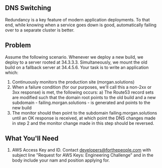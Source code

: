 ## DNS Switching
Redundancy is a key feature of modern application deployments. To that end, while knowing when a service goes down is good, automatically failing over to a separate cluster is better.

## Problem
Assume the following scenario. Whenever we deploy a new build, we deploy to a server rooted at 34.3.3.3. Simultaneously, we mount the old build on a fallback server at 34.4.5.6. Your task is to write an application which:

1. Continuously monitors the production site (morgan.solutions)
2. When a failure condition (for our purposes, we'll call this a non-2xx or 3xx response) is met, the following occurs:
  a) The Route53 record sets are modified such that the domain root points to the old build and a new subdomain - failing.morgan.solutions - is generated and points to the new build
3. The monitor should then point to the subdomain failing.morgan.solutions until an OK response is received, at which point the DNS changes made in step 2 and the monitor change made in this step should be reversed.

## What You'll Need
1. AWS Access Key and ID. Contact developers@forthepeople.com with subject line "Request for AWS Keys: Engineering Challenge" and in the body include your nam and position applying for.
